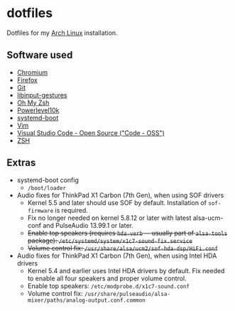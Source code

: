 # dotfiles

Dotfiles for my [Arch Linux](https://www.archlinux.org/) installation.

## Software used

- [Chromium](https://www.chromium.org/Home)
- [Firefox](https://www.mozilla.org/en-US/firefox/new/)
- [Git](https://git-scm.com)
- [libinput-gestures](https://github.com/bulletmark/libinput-gestures)
- [Oh My Zsh](https://github.com/ohmyzsh/ohmyzsh)
- [Powerlevel10k](https://github.com/romkatv/powerlevel10k)
- [systemd-boot](https://www.freedesktop.org/wiki/Software/systemd/systemd-boot/)
- [Vim](https://www.vim.org)
- [Visual Studio Code - Open Source ("Code - OSS")](https://github.com/microsoft/vscode)
- [ZSH](http://zsh.sourceforge.net/)

## Extras

- systemd-boot config
  - `/boot/loader`
- Audio fixes for ThinkPad X1 Carbon (7th Gen), when using SOF drivers
  - Kernel 5.5 and later should use SOF by default. Installation of `sof-firmware` is required.
  - Fix no longer needed on kernel 5.8.12 or later with latest alsa-ucm-conf and PulseAudio 13.99.1 or later.
  - ~~Enable top speakers (requires `hda-verb` -- usually part of `alsa-tools` package): `/etc/systemd/system/x1c7-sound-fix.service`~~
  - ~~Volume control fix: `/usr/share/alsa/ucm2/sof-hda-dsp/HiFi.conf`~~
- Audio fixes for ThinkPad X1 Carbon (7th Gen), when using Intel HDA drivers
  - Kernel 5.4 and earlier uses Intel HDA drivers by default. Fix needed to enable all four speakers and proper volume control.
  - Enable top speakers: `/etc/modprobe.d/x1c7-sound.conf`
  - Volume control fix: `/usr/share/pulseaudio/alsa-mixer/paths/analog-output.conf.common`
